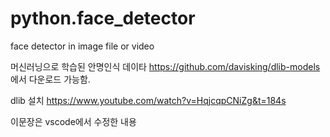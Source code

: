 # python.face_detector
face detector in image file or video


머신러닝으로 학습된 안명인식 데이타
https://github.com/davisking/dlib-models 에서 다운로드 가능함.


dlib 설치
https://www.youtube.com/watch?v=HqjcqpCNiZg&t=184s

이문장은 vscode에서 수정한 내용

